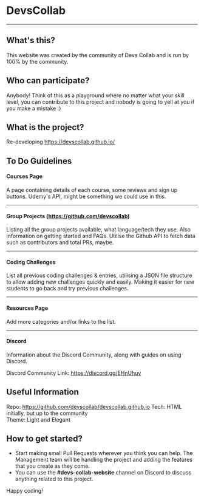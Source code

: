 # DevsCollab
---

## What's this?
This website was created by the community of Devs Collab and is run by 100% by the community.

## Who can participate?
Anybody! Think of this as a playground where no matter what your skill level, you can contribute to this project and nobody is going to yell at you if you make a mistake :)

## What is the project?
Re-developing  https://devscollab.github.io/  

## To Do Guidelines

#### Courses Page
A page containing details of each course, some reviews and sign up buttons.
Udemy's API, might be something we could use in this.

-----

#### Group Projects (https://github.com/devscollab)  
Listing all the group projects available, what language/tech they use. Also information on getting started and FAQs. Utilise the Github API to fetch data such as contributors and total PRs, maybe.

-----

#### Coding Challenges

List all previous coding challenges & entries, utilising a JSON file structure to allow adding new challenges quickly and easily. Making it easier for new students to go back and try previous challenges.

-----

#### Resources Page  

Add more categories and/or links to the list.

-----


#### Discord

Information about the Discord Community, along with guides on using Discord.

Discord Community Link: https://discord.gg/EHnUhuy

## Useful Information
Repo: https://github.com/devscollab/devscollab.github.io 
Tech: HTML initially, but up to the community  
Theme: Light and Elegant  


## How to get started?
- Start making small Pull Requests wherever you think you can help. The Management team will be handling the project and adding the features that you create as they come.  
- You can use the **#devs-collab-website** channel on Discord to discuss anything related to this project.  

Happy coding!
